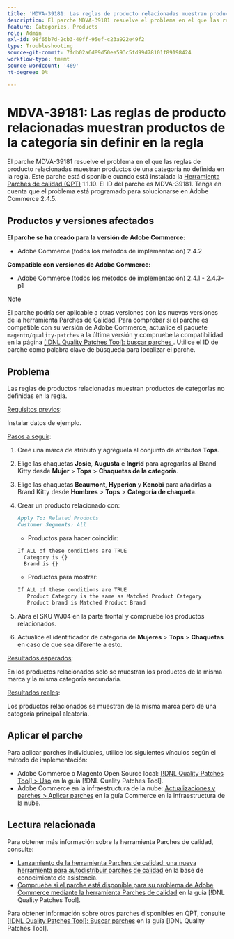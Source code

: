 ```yaml
---
title: 'MDVA-39181: Las reglas de producto relacionadas muestran productos de la categoría sin definir en la regla'
description: El parche MDVA-39181 resuelve el problema en el que las reglas de producto relacionadas muestran productos de una categoría no definida en la regla. Este parche está disponible cuando está instalada la [Quality Patches Tool (QPT)](https://experienceleague.adobe.com/en/docs/commerce-operations/tools/quality-patches-tool/quality-patches-tool-to-self-serve-quality-patches) 1.1.10. El ID del parche es MDVA-39181. Tenga en cuenta que el problema está programado para solucionarse en Adobe Commerce 2.4.5.
feature: Categories, Products
role: Admin
exl-id: 98f65b7d-2cb3-49ff-95ef-c23a922e49f2
type: Troubleshooting
source-git-commit: 7fdb02a6d89d50ea593c5fd99d78101f89198424
workflow-type: tm+mt
source-wordcount: '469'
ht-degree: 0%

---
```


# MDVA-39181: Las reglas de producto relacionadas muestran productos de la categoría sin definir en la regla

El parche MDVA-39181 resuelve el problema en el que las reglas de producto relacionadas muestran productos de una categoría no definida en la regla. Este parche está disponible cuando está instalada la [Herramienta Parches de calidad (QPT)](https://experienceleague.adobe.com/en/docs/commerce-operations/tools/quality-patches-tool/quality-patches-tool-to-self-serve-quality-patches) 1.1.10. El ID del parche es MDVA-39181. Tenga en cuenta que el problema está programado para solucionarse en Adobe Commerce 2.4.5.

## Productos y versiones afectados

**El parche se ha creado para la versión de Adobe Commerce:**

* Adobe Commerce (todos los métodos de implementación) 2.4.2

**Compatible con versiones de Adobe Commerce:**

* Adobe Commerce (todos los métodos de implementación) 2.4.1 - 2.4.3-p1

>[!NOTE]
>
>El parche podría ser aplicable a otras versiones con las nuevas versiones de la herramienta Parches de Calidad. Para comprobar si el parche es compatible con su versión de Adobe Commerce, actualice el paquete `magento/quality-patches` a la última versión y compruebe la compatibilidad en la página [[!DNL Quality Patches Tool]: buscar parches ](https://experienceleague.adobe.com/en/docs/commerce-operations/tools/quality-patches-tool/quality-patches-tool-to-self-serve-quality-patches). Utilice el ID de parche como palabra clave de búsqueda para localizar el parche.

## Problema

Las reglas de productos relacionadas muestran productos de categorías no definidas en la regla.

<u>Requisitos previos</u>:

Instalar datos de ejemplo.

<u>Pasos a seguir</u>:

1. Cree una marca de atributo y agréguela al conjunto de atributos **Tops**.
1. Elige las chaquetas **Josie**, **Augusta** e **Ingrid** para agregarlas al Brand Kitty desde **Mujer** > **Tops** > **Chaquetas de la categoría**.
1. Elige las chaquetas **Beaumont**, **Hyperion** y **Kenobi** para añadirlas a Brand Kitty desde **Hombres** > **Tops** > **Categoría de chaqueta**.
1. Crear un producto relacionado con:

   ```markdown
   Apply To: Related Products
   Customer Segments: All
   ```

   * Productos para hacer coincidir:

   ```markdown
   If ALL of these conditions are TRUE
     Category is {}
     Brand is {}
   ```

   * Productos para mostrar:

   ```markdown
   If ALL of these conditions are TRUE
      Product Category is the same as Matched Product Category
      Product brand is Matched Product Brand
   ```

1. Abra el SKU WJ04 en la parte frontal y compruebe los productos relacionados.
1. Actualice el identificador de categoría de **Mujeres** > **Tops** > **Chaquetas** en caso de que sea diferente a esto.

<u>Resultados esperados</u>:

En los productos relacionados solo se muestran los productos de la misma marca y la misma categoría secundaria.

<u>Resultados reales</u>:

Los productos relacionados se muestran de la misma marca pero de una categoría principal aleatoria.

## Aplicar el parche

Para aplicar parches individuales, utilice los siguientes vínculos según el método de implementación:

* Adobe Commerce o Magento Open Source local: [[!DNL Quality Patches Tool] > Uso](/help/tools/quality-patches-tool/usage.md) en la guía [!DNL Quality Patches Tool].
* Adobe Commerce en la infraestructura de la nube: [Actualizaciones y parches > Aplicar parches](https://experienceleague.adobe.com/docs/commerce-cloud-service/user-guide/develop/upgrade/apply-patches.html) en la guía Commerce en la infraestructura de la nube.

## Lectura relacionada

Para obtener más información sobre la herramienta Parches de calidad, consulte:

* [Lanzamiento de la herramienta Parches de calidad: una nueva herramienta para autodistribuir parches de calidad](https://experienceleague.adobe.com/en/docs/commerce-operations/tools/quality-patches-tool/quality-patches-tool-to-self-serve-quality-patches) en la base de conocimiento de asistencia.
* [Compruebe si el parche está disponible para su problema de Adobe Commerce mediante la herramienta Parches de calidad](/help/tools/quality-patches-tool/patches-available-in-qpt/check-patch-for-magento-issue-with-magento-quality-patches.md) en la guía [!DNL Quality Patches Tool].

Para obtener información sobre otros parches disponibles en QPT, consulte [[!DNL Quality Patches Tool]: Buscar parches](https://experienceleague.adobe.com/tools/commerce-quality-patches/index.html) en la guía [!DNL Quality Patches Tool].
